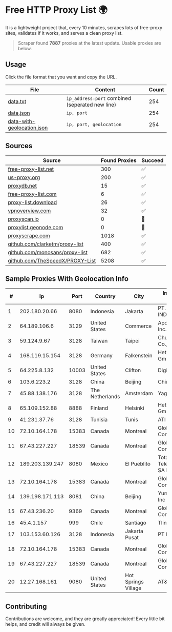 
# Free HTTP Proxy List 🌍

It is a lightweight project that, every 10 minutes, scrapes lots of free-proxy sites, validates if it works, and serves a clean proxy list.


> Scraper found **7887** proxies at the latest update. Usable proxies are below.

## Usage

Click the file format that you want and copy the URL.


|File|Content|Count|
|----|-------|-----|
|[data.txt](https://raw.githubusercontent.com/themiralay/Proxy-List-World/master/data.txt)|`ip_address:port` combined (seperated new line)|254|
|[data.json](https://raw.githubusercontent.com/themiralay/Proxy-List-World/master/data.json)|`ip, port`|254|
|[data-with-geolocation.json](https://raw.githubusercontent.com/themiralay/Proxy-List-World/master/data-with-geolocation.json)|`ip, port, geolocation`|254|

## Sources

|Source|Found Proxies|Succeed|
|------|-------------|-------|
|[free-proxy-list.net](https://free-proxy-list.net)|300|✅|
|[us-proxy.org](https://www.us-proxy.org)|200|✅|
|[proxydb.net](http://proxydb.net)|15|✅|
|[free-proxy-list.com](https://free-proxy-list.com/?page=&port=&type%5B%5D=http&type%5B%5D=https&up_time=0&search=Search)|6|✅|
|[proxy-list.download](https://www.proxy-list.download/HTTP)|26|✅|
|[vpnoverview.com](https://vpnoverview.com/privacy/anonymous-browsing/free-proxy-servers)|32|✅|
|[proxyscan.io](https://www.proxyscan.io)|0|🚫|
|[proxylist.geonode.com](https://proxylist.geonode.com/api/proxy-list?limit=300&page=1&sort_by=lastChecked&sort_type=desc&protocols=http,https)|0|🚫|
|[proxyscrape.com](https://api.proxyscrape.com/v2/?request=displayproxies&protocol=http&timeout=10000&country=all&ssl=all&anonymity=all)|1018|✅|
|[github.com/clarketm/proxy-list](https://raw.githubusercontent.com/clarketm/proxy-list/master/proxy-list-raw.txt)|400|✅|
|[github.com/monosans/proxy-list](https://raw.githubusercontent.com/monosans/proxy-list/main/proxies/http.txt)|682|✅|
|[github.com/TheSpeedX/PROXY-List](https://raw.githubusercontent.com/TheSpeedX/PROXY-List/master/http.txt)|5208|✅|


## Sample Proxies With Geolocation Info

|#|Ip|Port|Country|City|Internet Service Provider|
|-|--|----|-------|----|-------------------------|
|1|202.180.20.66|8080|Indonesia|Jakarta|PT. HIPERNET INDODATA|
|2|64.189.106.6|3129|United States|Commerce|Apogee Telecom Inc.|
|3|59.124.9.67|3128|Taiwan|Taipei|Chunghwa Telecom Co., Ltd.|
|4|168.119.15.154|3128|Germany|Falkenstein|Hetzner Online GmbH|
|5|64.225.8.132|10003|United States|Clifton|DigitalOcean, LLC|
|6|103.6.223.2|3128|China|Beijing|China Unicom|
|7|45.88.138.176|3128|The Netherlands|Amsterdam|Yaglom Labs Ltd|
|8|65.109.152.88|8888|Finland|Helsinki|Hetzner Online GmbH|
|9|41.231.37.76|3128|Tunisia|Tunis|ATI - ISP|
|10|72.10.164.178|15383|Canada|Montreal|GloboTech Communications|
|11|67.43.227.227|18539|Canada|Montreal|GloboTech Communications|
|12|189.203.139.247|8080|Mexico|El Pueblito|Total Play Telecomunicaciones SA De CV|
|13|72.10.164.178|15383|Canada|Montreal|GloboTech Communications|
|14|139.198.171.113|8081|China|Beijing|Yunify Technologies Inc|
|15|67.43.236.20|9369|Canada|Montreal|GloboTech Communications|
|16|45.4.1.157|999|Chile|Santiago|Tlink SPA|
|17|103.153.60.126|3128|Indonesia|Jakarta Pusat|PT Era Awan Digital|
|18|72.10.164.178|15383|Canada|Montreal|GloboTech Communications|
|19|67.43.227.227|18539|Canada|Montreal|GloboTech Communications|
|20|12.27.168.161|9080|United States|Hot Springs Village|AT&T Services, Inc.|



## Contributing

Contributions are welcome, and they are greatly appreciated! Every
little bit helps, and credit will always be given.

